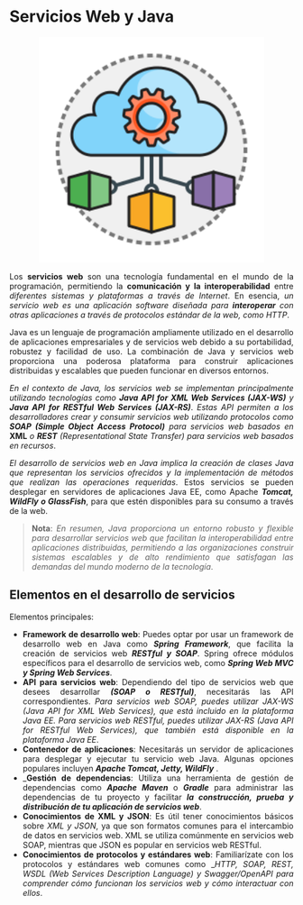 <div align="justify">

# Servicios Web y Java

<div align="center">

<img src="img/arquitectura-web.svg" width="400px">

</div>

Los __servicios web__ son una tecnología fundamental en el mundo de la programación, permitiendo la __comunicación y la interoperabilidad__ entre _diferentes sistemas y plataformas a través de Internet_. En esencia, _un servicio web es una aplicación software diseñada para_ ___interoperar___ _con otras aplicaciones a través de protocolos estándar de la web, como HTTP_.

Java es un lenguaje de programación ampliamente utilizado en el desarrollo de aplicaciones empresariales y de servicios web debido a su portabilidad, robustez y facilidad de uso. La combinación de Java y servicios web proporciona una poderosa plataforma para construir aplicaciones distribuidas y escalables que pueden funcionar en diversos entornos.

_En el contexto de Java, los servicios web se implementan principalmente utilizando tecnologías como_ ___Java API for XML Web Services (JAX-WS)___ _y_ ___Java API for RESTful Web Services (JAX-RS)___. _Estas API permiten a los desarrolladores crear y consumir servicios web utilizando protocolos como_ ___SOAP (Simple Object Access Protocol)___ _para servicios web basados en_ __XML__ _o_ ___REST___ _(Representational State Transfer) para servicios web basados en recursos_.

_El desarrollo de servicios web en Java implica la creación de clases Java que representan los servicios ofrecidos y la implementación de métodos que realizan las operaciones requeridas_. Estos servicios se pueden desplegar en servidores de aplicaciones Java EE, como Apache ___Tomcat, WildFly o GlassFish___, para que estén disponibles para su consumo a través de la web.

>__Nota__: _En resumen, Java proporciona un entorno robusto y flexible para desarrollar servicios web que facilitan la interoperabilidad entre aplicaciones distribuidas, permitiendo a las organizaciones construir sistemas escalables y de alto rendimiento que satisfagan las demandas del mundo moderno de la tecnología_.

## Elementos en el desarrollo de servicios

Elementos principales:

- __Framework de desarrollo web__: Puedes optar por usar un framework de desarrollo web en Java como ___Spring Framework___, que facilita la creación de servicios web ___RESTful y SOAP___. Spring ofrece módulos específicos para el desarrollo de servicios web, como ___Spring Web MVC y Spring Web Services___.
- __API para servicios web__: Dependiendo del tipo de servicios web que desees desarrollar ___(SOAP o RESTful)___, necesitarás las API correspondientes. _Para servicios web SOAP, puedes utilizar JAX-WS (Java API for XML Web Services), que está incluido en la plataforma Java EE. Para servicios web RESTful, puedes utilizar JAX-RS (Java API for RESTful Web Services), que también está disponible en la plataforma Java EE_.
- __Contenedor de aplicaciones__: Necesitarás un  servidor de aplicaciones para desplegar y ejecutar tu servicio web Java. Algunas opciones populares incluyen ___Apache Tomcat, Jetty, WildFly___ .
- ___Gestión de dependencias__: Utiliza una herramienta de gestión de dependencias como ___Apache Maven___ o ___Gradle___ para administrar las dependencias de tu proyecto y facilitar ___la construcción, prueba y distribución de tu aplicación de servicios web___.
- __Conocimientos de XML y JSON__: Es útil tener conocimientos básicos sobre _XML y JSON_, ya que son formatos comunes para el intercambio de datos en servicios web. XML se utiliza comúnmente en servicios web SOAP, mientras que JSON es popular en servicios web RESTful.
- __Conocimientos de protocolos y estándares web__: Familiarízate con los protocolos y estándares web comunes como __HTTP, SOAP, REST, WSDL (Web Services Description Language) y Swagger/OpenAPI para comprender cómo funcionan los servicios web y cómo interactuar con ellos_.

</div>